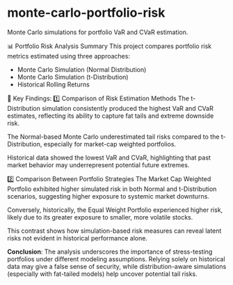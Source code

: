 # monte-carlo-portfolio-risk
Monte Carlo simulations for portfolio VaR and CVaR estimation.

📊 Portfolio Risk Analysis Summary
This project compares portfolio risk metrics estimated using three approaches:

* Monte Carlo Simulation (Normal Distribution)
* Monte Carlo Simulation (t-Distribution)
* Historical Rolling Returns

📝 Key Findings:
1️⃣ Comparison of Risk Estimation Methods
The t-Distribution simulation consistently produced the highest VaR and CVaR estimates, reflecting its ability to capture fat tails and extreme downside risk.

The Normal-based Monte Carlo underestimated tail risks compared to the t-Distribution, especially for market-cap weighted portfolios.

Historical data showed the lowest VaR and CVaR, highlighting that past market behavior may underrepresent potential future extremes.

2️⃣ Comparison Between Portfolio Strategies
The Market Cap Weighted Portfolio exhibited higher simulated risk in both Normal and t-Distribution scenarios, suggesting higher exposure to systemic market downturns.

Conversely, historically, the Equal Weight Portfolio experienced higher risk, likely due to its greater exposure to smaller, more volatile stocks.

This contrast shows how simulation-based risk measures can reveal latent risks not evident in historical performance alone.

**Conclusion**:
The analysis underscores the importance of stress-testing portfolios under different modeling assumptions.
Relying solely on historical data may give a false sense of security, while distribution-aware simulations (especially with fat-tailed models) help uncover potential tail risks.
